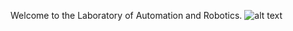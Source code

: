 Welcome to the Laboratory of Automation and Robotics.
![alt text](https://lar.dei.uminho.pt/front/img/LAR_logo_dark_v2.png)
